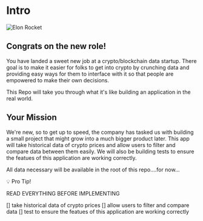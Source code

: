 # Intro

![Elon Rocket](https://media.gq.com/photos/57eac35d9228bbed3f6f4ee5/master/pass/elon-musk-is-a-rocket.jpg)

## Congrats on the new role!

You have landed a sweet new job at a crypto/blockchain data startup. There goal is to make it easier for folks to get into crypto by crunching data and providing easy ways for them to interface with it so that people are empowered to make their own decisions. 

This Repo will take you through what it's like building an application in the real world.

## Your Mission

We're new, so to get up to speed, the company has tasked us with building a small project that might grow into a much bigger product later. This app will take historical data of crypto prices and allow users to filter and compare data between them easily. We will also be building tests to ensure the featues of this application are working correctly.

All data necessary will be available in the root of this repo....for now...

:bulb: Pro Tip!

READ EVERYTHING BEFORE IMPLEMENTING


[] take historical data of crypto prices
[] allow users to filter and compare data
[] test to ensure the featues of this application are working correctly